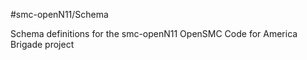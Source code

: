 #smc-openN11/Schema

Schema definitions for the smc-openN11 OpenSMC Code for America Brigade project
